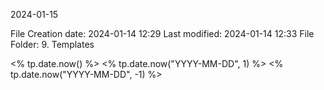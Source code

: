 2024-01-15

File Creation date: 2024-01-14 12:29
Last modified: 2024-01-14 12:33
File Folder: 9. Templates


<% tp.date.now() %>
<% tp.date.now("YYYY-MM-DD", 1) %>
<% tp.date.now("YYYY-MM-DD", -1) %>
